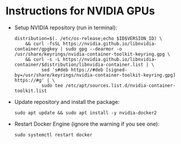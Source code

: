 # Instructions for NVIDIA GPUs
- Setup NVIDIA repository (run in terminal):
  ```
  distribution=$(. /etc/os-release;echo $ID$VERSION_ID) \
      && curl -fsSL https://nvidia.github.io/libnvidia-container/gpgkey | sudo gpg --dearmor -o /usr/share/keyrings/nvidia-container-toolkit-keyring.gpg \
      && curl -s -L https://nvidia.github.io/libnvidia-container/$distribution/libnvidia-container.list | \
            sed 's#deb https://#deb [signed-by=/usr/share/keyrings/nvidia-container-toolkit-keyring.gpg] https://#g' | \
            sudo tee /etc/apt/sources.list.d/nvidia-container-toolkit.list
  ```
- Update repository and install the package:
  ```
  sudo apt update && sudo apt install -y nvidia-docker2
  ```
- Restart Docker Engine (ignore the warning if you see one):
  ```
  sudo systemctl restart docker
  ```
